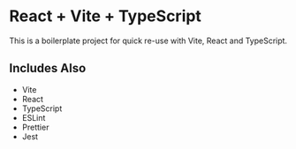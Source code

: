 # React + Vite + TypeScript

This is a boilerplate project for quick re-use with Vite, React and TypeScript.

## Includes Also

- Vite
- React
- TypeScript
- ESLint
- Prettier
- Jest